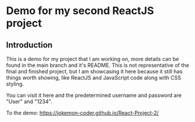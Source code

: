 # Demo for my second ReactJS project

## Introduction

This is a demo for my project that I am working on, more details can be found in the main branch and it's README. This is not representative of the final and finished project, but I am showcasing it here because it still has things worth showing, like ReactJS and JavaScript code along with CSS styling. 

You can visit it here and the predetermined username and password are "User" and "1234".

To the demo: https://jokemon-coder.github.io/React-Project-2/

